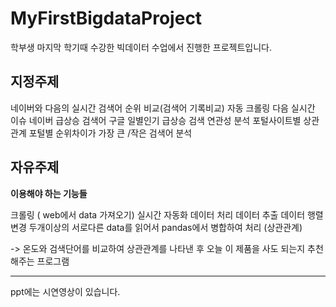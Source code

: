# MyFirstBigdataProject

학부생 마지막 학기때 수강한 빅데이터 수업에서 진행한 프로젝트입니다.

## 지정주제

네이버와 다음의 실시간 검색어 순위 비교(검색어 기록비교) 자동 크롤링
다음 실시간 이슈 네이버 급상승 검색어 구글 일별인기 급상승 검색
연관성 분석
포털사이트별 상관관계
포털별 순위차이가 가장 큰 /작은 검색어 분석



## 자유주제 

**이용해야 하는 기능들**

크롤링 ( web에서 data 가져오기)
실시간 자동화
데이터 처리
데이터 추출
데이터 행렬변경
두개이상의 서로다른 data를 읽어서 pandas에서 병합하여 처리 (상관관계)



-> 온도와 검색단어를 비교하여 상관관계를 나타낸 후 오늘 이 제품을 사도 되는지 추천해주는 프로그램 

---

ppt에는 시연영상이 있습니다.
